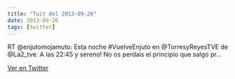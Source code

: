 ```yaml
---
title: "Tuit del 2013-09-26"
date: 2013-09-26
tags: [twitter]
---
```


RT @enjutomojamuto: Esta noche #VuelveEnjuto en @TorresyReyesTVE de @La2_tve. A las 22:45 y sereno! No os perdais el principio que salgo pr…



[Ver en Twitter](https://twitter.com/i/web/status/383313538728869888)
